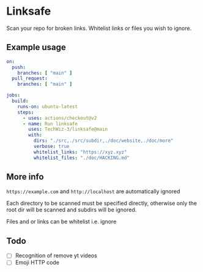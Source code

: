 # Linksafe

Scan your repo for broken links. Whitelist links or files you wish to ignore.

## Example usage
```yaml
on:
  push:
    branches: [ "main" ]
  pull_request:
    branches: [ "main" ]

jobs:
  build:
    runs-on: ubuntu-latest
    steps:
      - uses: actions/checkout@v2
      - name: Run linksafe
        uses: TechWiz-3/linksafe@main
        with:
          dirs: "./src,./src/subdir,./doc/website,./doc/more"
          verbose: true
          whitelist_links: "https://xyz.xyz"
          whitelist_files: "./doc/HACKING.md"
```

## More info

`https://example.com` and `http://localhost` are automatically ignored  

Each directory to be scanned must be specified directly, otherwise only the root dir will be scanned and subdirs will be ignored.  

Files and or links can be whitelist i.e. ignore

## Todo
- [ ] Recognition of remove yt videos
- [ ] Emoji HTTP code
